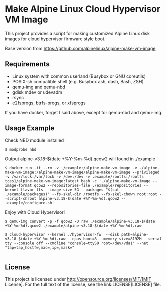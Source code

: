 # Make Alpine Linux Cloud Hypervisor VM Image

This project provides a script for making customized Alpine Linux disk images for cloud hypervisor firmware style boot.

Base version from https://github.com/alpinelinux/alpine-make-vm-image

## Requirements
* Linux system with common userland (Busybox or GNU coreutils)
* POSIX-sh compatible shell (e.g. Busybox ash, dash, Bash, ZSH)
* qemu-img and qemu-nbd
* gdisk mdev or udevadm
* rsync
* e2fsprogs, btrfs-progs, or xfsprogs

If you have docker, forget I said above, except for qemu-nbd and qemu-img.

## Usage Example
Check NBD module installed
```
$ modprobe nbd
```
Output alpine-v3.18-$(date +%Y-%m-%d).qcow2 will found in ./example
```
$ docker run -it --rm -v ./example:/alpine-make-vm-image -v ./alpine-make-vm-image:/alpine-make-vm-image/alpine-make-vm-image --privileged -v /var/lock:/var/lock -v /dev:/dev -v .example/rootfs:/rootfs tces1/alpine-make-vm-image:latest bash -c './alpine-make-vm-image --image-format qcow2 --repositories-file ./example/repositories --kernel-flavor lts --image-size 5G --packages "$(cat ./example/packages)" --fs-skel-dir /rootfs --fs-skel-chown root:root --script-chroot alpine-v3.18-$(date +%Y-%m-%d).qcow2 -- .example/configure.sh'
```

Enjoy with Cloud Hypervisor!
```
$ qemu-img convert -p -f qcow2 -O raw ./example/alpine-v3.18-$(date +%Y-%m-%d).qcow2 ./example/alpine-v3.18-$(date +%Y-%m-%d).raw

$ cloud-hypervisor --kernel ./hypervisor-fw  --disk path=alpine-v3.18-$(date +%Y-%m-%d).raw --cpus boot=8 --memory size=8192M --serial tty --console off --cmdline "console=ttyS0 root=/dev/vda1" --net "tap=tap_hostfw,mac=,ip=,mask="


```

## License

This project is licensed under http://opensource.org/licenses/MIT/[MIT License].
For the full text of the license, see the link:LICENSE[LICENSE] file.
